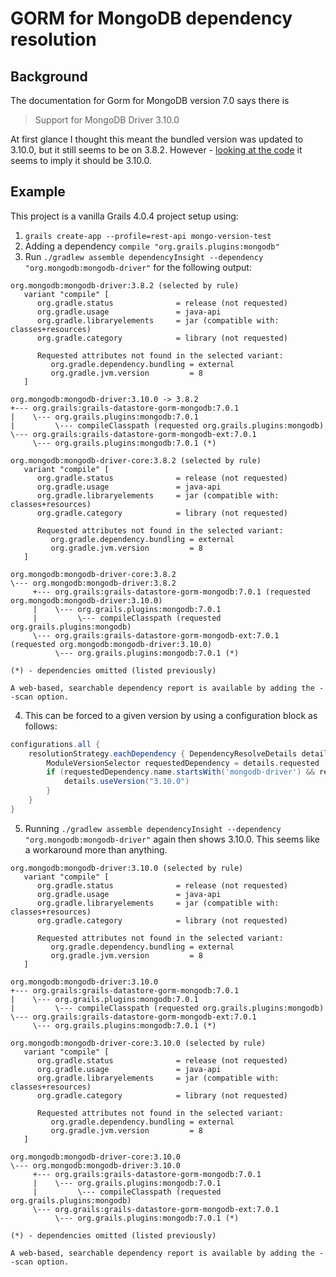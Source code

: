 # GORM for MongoDB dependency resolution


## Background
The documentation for Gorm for MongoDB version 7.0 says there is 
> Support for MongoDB Driver 3.10.0

At first glance I thought this meant the bundled version was updated to 3.10.0, 
but it still seems to be on 3.8.2. However - [looking at the code](https://github.com/grails/gorm-mongodb/blob/v7.0.1/gradle.properties#L7)
it seems to imply it should be 3.10.0.


## Example
This project is a vanilla Grails 4.0.4 project setup using:
1. `grails create-app --profile=rest-api mongo-version-test`
2. Adding a dependency `compile "org.grails.plugins:mongodb"`
3. Run `./gradlew assemble dependencyInsight --dependency "org.mongodb:mongodb-driver"`
 for the following output:
```
org.mongodb:mongodb-driver:3.8.2 (selected by rule)
   variant "compile" [
      org.gradle.status              = release (not requested)
      org.gradle.usage               = java-api
      org.gradle.libraryelements     = jar (compatible with: classes+resources)
      org.gradle.category            = library (not requested)

      Requested attributes not found in the selected variant:
         org.gradle.dependency.bundling = external
         org.gradle.jvm.version         = 8
   ]

org.mongodb:mongodb-driver:3.10.0 -> 3.8.2
+--- org.grails:grails-datastore-gorm-mongodb:7.0.1
|    \--- org.grails.plugins:mongodb:7.0.1
|         \--- compileClasspath (requested org.grails.plugins:mongodb)
\--- org.grails:grails-datastore-gorm-mongodb-ext:7.0.1
     \--- org.grails.plugins:mongodb:7.0.1 (*)

org.mongodb:mongodb-driver-core:3.8.2 (selected by rule)
   variant "compile" [
      org.gradle.status              = release (not requested)
      org.gradle.usage               = java-api
      org.gradle.libraryelements     = jar (compatible with: classes+resources)
      org.gradle.category            = library (not requested)

      Requested attributes not found in the selected variant:
         org.gradle.dependency.bundling = external
         org.gradle.jvm.version         = 8
   ]

org.mongodb:mongodb-driver-core:3.8.2
\--- org.mongodb:mongodb-driver:3.8.2
     +--- org.grails:grails-datastore-gorm-mongodb:7.0.1 (requested org.mongodb:mongodb-driver:3.10.0)
     |    \--- org.grails.plugins:mongodb:7.0.1
     |         \--- compileClasspath (requested org.grails.plugins:mongodb)
     \--- org.grails:grails-datastore-gorm-mongodb-ext:7.0.1 (requested org.mongodb:mongodb-driver:3.10.0)
          \--- org.grails.plugins:mongodb:7.0.1 (*)

(*) - dependencies omitted (listed previously)

A web-based, searchable dependency report is available by adding the --scan option.
```
4. This can be forced to a given version by using a configuration block as follows:
```groovy
configurations.all {
    resolutionStrategy.eachDependency { DependencyResolveDetails details ->
        ModuleVersionSelector requestedDependency = details.requested
        if (requestedDependency.name.startsWith('mongodb-driver') && requestedDependency.group.equals("org.mongodb")) {
            details.useVersion("3.10.0")
        }
    }
}
```
5. Running `./gradlew assemble dependencyInsight --dependency "org.mongodb:mongodb-driver"`
   again then shows 3.10.0. This seems like a workaround more than anything.
```
org.mongodb:mongodb-driver:3.10.0 (selected by rule)
   variant "compile" [
      org.gradle.status              = release (not requested)
      org.gradle.usage               = java-api
      org.gradle.libraryelements     = jar (compatible with: classes+resources)
      org.gradle.category            = library (not requested)

      Requested attributes not found in the selected variant:
         org.gradle.dependency.bundling = external
         org.gradle.jvm.version         = 8
   ]

org.mongodb:mongodb-driver:3.10.0
+--- org.grails:grails-datastore-gorm-mongodb:7.0.1
|    \--- org.grails.plugins:mongodb:7.0.1
|         \--- compileClasspath (requested org.grails.plugins:mongodb)
\--- org.grails:grails-datastore-gorm-mongodb-ext:7.0.1
     \--- org.grails.plugins:mongodb:7.0.1 (*)

org.mongodb:mongodb-driver-core:3.10.0 (selected by rule)
   variant "compile" [
      org.gradle.status              = release (not requested)
      org.gradle.usage               = java-api
      org.gradle.libraryelements     = jar (compatible with: classes+resources)
      org.gradle.category            = library (not requested)

      Requested attributes not found in the selected variant:
         org.gradle.dependency.bundling = external
         org.gradle.jvm.version         = 8
   ]

org.mongodb:mongodb-driver-core:3.10.0
\--- org.mongodb:mongodb-driver:3.10.0
     +--- org.grails:grails-datastore-gorm-mongodb:7.0.1
     |    \--- org.grails.plugins:mongodb:7.0.1
     |         \--- compileClasspath (requested org.grails.plugins:mongodb)
     \--- org.grails:grails-datastore-gorm-mongodb-ext:7.0.1
          \--- org.grails.plugins:mongodb:7.0.1 (*)

(*) - dependencies omitted (listed previously)

A web-based, searchable dependency report is available by adding the --scan option.
```